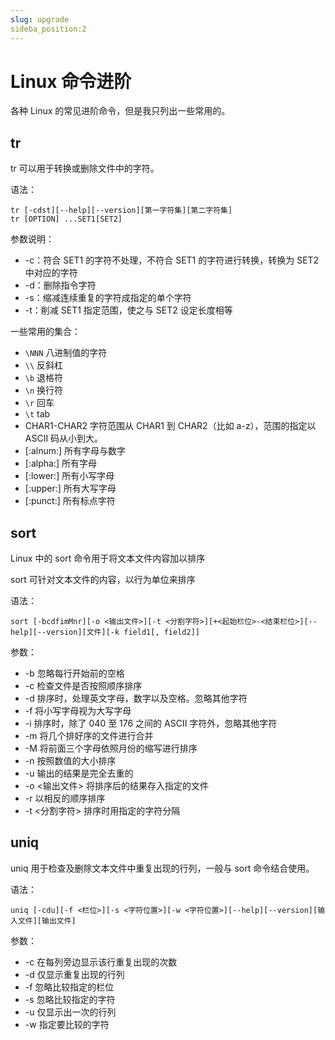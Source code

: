 ```yaml
---
slug: upgrade
sideba_position:2
---
```


# Linux 命令进阶

各种 Linux 的常见进阶命令，但是我只列出一些常用的。

## tr

tr 可以用于转换或删除文件中的字符。

语法：

```shell
tr [-cdst][--help][--version][第一字符集][第二字符集]
tr [OPTION] ...SET1[SET2]
```

参数说明：

- -c：符合 SET1 的字符不处理，不符合 SET1 的字符进行转换，转换为 SET2 中对应的字符
- -d：删除指令字符
- -s：缩减连续重复的字符成指定的单个字符
- -t：削减 SET1 指定范围，使之与 SET2 设定长度相等

一些常用的集合：

- `\NNN` 八进制值的字符
- `\\` 反斜杠
- `\b` 退格符
- `\n` 换行符
- `\r` 回车
- `\t` tab
- CHAR1-CHAR2 字符范围从 CHAR1 到 CHAR2（比如 a-z），范围的指定以 ASCII 码从小到大。
- [:alnum:] 所有字母与数字
- [:alpha:] 所有字母
- [:lower:] 所有小写字母
- [:upper:] 所有大写字母
- [:punct:] 所有标点字符

## sort

Linux 中的 sort 命令用于将文本文件内容加以排序

sort 可针对文本文件的内容，以行为单位来排序

语法：

```shell
sort [-bcdfimMnr][-o <输出文件>][-t <分割字符>][+<起始栏位>-<结束栏位>][--help][--version][文件][-k field1[, field2]]
```

参数：

- -b 忽略每行开始前的空格
- -c 检查文件是否按照顺序排序
- -d 排序时，处理英文字母，数字以及空格。忽略其他字符
- -f 将小写字母视为大写字母
- -i 排序时，除了 040 至 176 之间的 ASCII 字符外，忽略其他字符
- -m 将几个排好序的文件进行合并
- -M 将前面三个字母依照月份的缩写进行排序
- -n 按照数值的大小排序
- -u 输出的结果是完全去重的
- -o <输出文件> 将排序后的结果存入指定的文件
- -r 以相反的顺序排序
- -t <分割字符> 排序时用指定的字符分隔

## uniq

uniq 用于检查及删除文本文件中重复出现的行列，一般与 sort 命令结合使用。

语法：
```shell
uniq [-cdu][-f <栏位>][-s <字符位置>][-w <字符位置>][--help][--version][输入文件][输出文件]
```

参数：

- -c 在每列旁边显示该行重复出现的次数
- -d 仅显示重复出现的行列
- -f 忽略比较指定的栏位
- -s 忽略比较指定的字符
- -u 仅显示出一次的行列
- -w 指定要比较的字符